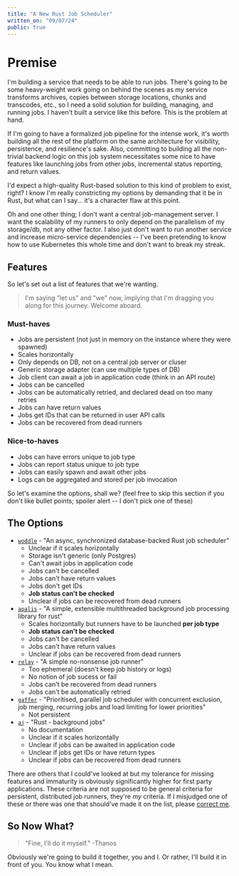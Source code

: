 ```yaml
---
title: "A New Rust Job Scheduler"
written_on: "09/07/24"
public: true
---
```


# Premise
I'm building a service that needs to be able to run jobs. There's going to be some heavy-weight work going on behind the scenes as my service transforms archives, copies between storage locations, chunks and transcodes, etc., so I need a solid solution for building, managing, and running jobs. I haven't built a service like this before. This is the problem at hand.

If I'm going to have a formalized job pipeline for the intense work, it's worth building all the rest of the platform on the same architecture for visibility, persistence, and resilience's sake. Also, committing to building all the non-trivial backend logic on this job system necessitates some nice to have features like launching jobs from other jobs, incremental status reporting, and return values.

I'd expect a high-quality Rust-based solution to this kind of problem to exist, right? I know I'm really constricting my options by demanding that it be in Rust, but what can I say... it's a character flaw at this point.

Oh and one other thing; I don't want a central job-management server. I want the scalability of my runners to only depend on the parallelism of my storage/db, not any other factor. I also just don't want to run another service and increase micro-service dependencies -- I've been pretending to know how to use Kubernetes this whole time and don't want to break my streak.

## Features

So let's set out a list of features that we're wanting.

> I'm saying "let us" and "we" now, implying that I'm dragging you along for this journey. Welcome aboard.

### Must-haves

- Jobs are persistent (not just in memory on the instance where they were spawned)
- Scales horizontally
- Only depends on DB, not on a central job server or cluser
- Generic storage adapter (can use multiple types of DB)
- Job client can await a job in application code (think in an API route)
- Jobs can be cancelled
- Jobs can be automatically retried, and declared dead on too many retries
- Jobs can have return values
- Jobs get IDs that can be returned in user API calls
- Jobs can be recovered from dead runners


### Nice-to-haves

- Jobs can have errors unique to job type
- Jobs can report status unique to job type
- Jobs can easily spawn and await other jobs
- Logs can be aggregated and stored per job invocation

So let's examine the options, shall we? (feel free to skip this section if you don't like bullet points; spoiler alert -- I don't pick one of these)

## The Options

- [`woddle`](https://github.com/zupzup/woddle) - "An async, synchronized database-backed Rust job scheduler"
  - Unclear if it scales horizontally
  - Storage isn't generic (only Postgres)
  - Can't await jobs in application code
  - Jobs can't be cancelled
  - Jobs can't have return values
  - Jobs don't get IDs
  - **Job status can't be checked**
  - Unclear if jobs can be recovered from dead runners
- [`apalis`](https://github.com/geofmureithi/apalis) - "A simple, extensible multithreaded background job processing library for rust"
  - Scales horizontally but runners have to be launched **per job type**
  - **Job status can't be checked**
  - Jobs can't be cancelled
  - Jobs can't have return values
  - Unclear if jobs can be recovered from dead runners
- [`relay`](https://github.com/relay-io/relay) - "A simple no-nonsense job runner"
  - Too ephemeral (doesn't keep job history or logs)
  - No notion of job sucess or fail
  - Jobs can't be recovered from dead runners
  - Jobs can't be automatically retried
- [`gaffer`](https://github.com/survemobility/gaffer) - "Prioritised, parallel job scheduler with concurrent exclusion, job merging, recurring jobs and load limiting for lower priorities"
  - Not persistent
- [`aj`](https://github.com/ikigai-hq/aj) - "Rust - background jobs"
  - No documentation
  - Unclear if it scales horizontally
  - Unclear if jobs can be awaited in application code
  - Unclear if jobs get IDs or have return types
  - Unclear if jobs can be recovered from dead runners

There are others that I could've looked at but my tolerance for missing features and immaturity is obviously significantly higher for first party applications. These criteria are not supposed to be general criteria for persistent, distributed job runners, they're *my* criteria. If I misjudged one of these or there was one that should've made it on the list, please [correct me](mailto:contact@jlewis.sh).

## So Now What?

> "Fine, I'll do it myself." -Thanos

Obviously we're going to build it together, you and I. Or rather, I'll build it in front of you. You know what I mean.
